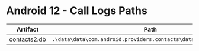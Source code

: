# Android 12 - Call Logs Paths

| **Artifact** | **Path**                                                          |
|--------------|-------------------------------------------------------------------|
| contacts2.db | `.\data\data\com.android.providers.contacts\databases\contacts2.db` |